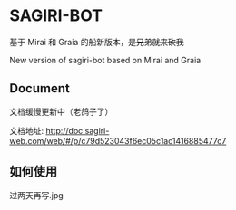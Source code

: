 # SAGIRI-BOT

基于 Mirai 和 Graia 的船新版本，~~是兄弟就来砍我~~

New version of sagiri-bot based on Mirai and Graia

## Document

文档缓慢更新中（老鸽子了）

文档地址: http://doc.sagiri-web.com/web/#/p/c79d523043f6ec05c1ac1416885477c7

## 如何使用

过两天再写.jpg
